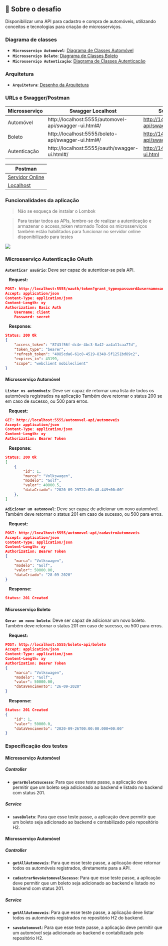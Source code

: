 ## :rocket: Sobre o desafio

Disponibilizar uma API para cadastro e compra de automóveis, utilizando conceitos e tecnologias para criação de microsserviços.

### Diagrama de classes

- **`Microsserviço Automóvel`**: [Diagrama de Classes Automóvel](docs/diagrama_classes_automovel.png)
- **`Microsserviço Boleto`**: [Diagrama de Classes Boleto](docs/diagrama_classes_boleto.png)
- **`Microsserviço Autenticação`**: [Diagrama de Classes Autenticação](docs/diagrama_classes_autenticacao.png)


### Arquitetura

- **`Arquitetura`**: [Desenho da Arquitetura](docs/arquitetura_sistema_automobilistico.png)

### URLs e Swagger/Postman

| Microsserviço | Swagger Localhost | Swagger - Servidor Online |
| ------------- | ------------- | ------------- |
| Automóvel     | http://localhost:5555/automovel-api/swagger-ui.html#/ | http://142.93.4.1:5555/automovel-api/swagger-ui.html |
| Boleto     | http://localhost:5555/boleto-api/swagger-ui.html#/ | http://142.93.4.1:5555/boleto-api/swagger-ui.html |
| Autenticação     | http://localhost:5555/oauth/swagger-ui.html#/ | http://142.93.4.1:5555/oauth/swagger-ui.html |

| Postman |
| ------------- |
| [Servidor Online](docs/servidor_online.json) | 
| [Localhost ](docs/localhost_postman.json) | 


### Funcionalidades da aplicação
> Não se esqueça de instalar o Lombok

> Para testar todos as APIs, lembre-se de realizar a autenticação e armazenar o access_token retornado
> Todos os microsserviços também estão habilitados para funcionar no servidor online disponibilizado para testes

![](https://s1.gifyu.com/images/testeaa.gif)


### Microsserviço Autenticação OAuth

**`Autenticar usuário`**: Deve ser capaz de autenticar-se pela API.

&nbsp;&nbsp;&nbsp;**Request:**
```json
POST: http://localhost:5555/oauth/token?grant_type=password&username=admin&password=admin
Accept: application/json
Content-Type: application/json
Content-Length: xy
Authorization: Basic Auth
    Username: client
    Password: secret
```

&nbsp;&nbsp;&nbsp;**Response:**
```json
Status: 200 Ok
{
    "access_token": "8743f56f-dc4e-4bc3-8a42-aa4a11caa77d",
    "token_type": "bearer",
    "refresh_token": "4085cda6-61c8-4519-8348-5f1251bd89c2",
    "expires_in": 43199,
    "scope": "webclient mobileclient"
}
```


#### Microsserviço Automóvel


**`Listar os automóveis`**: Deve ser capaz de retornar uma lista de todos os automóveis registrados na aplicação Também deve retornar o status 200 se em caso de sucesso, ou 500 para erros.

&nbsp;&nbsp;&nbsp;**Request:**
```json
GET: http://localhost:5555/automovel-api/automoveis
Accept: application/json
Content-Type: application/json
Content-Length: xy
Authorization: Bearer Token
```

&nbsp;&nbsp;&nbsp;**Response:**
```json
Status: 200 Ok
[
    {
        "id": 1,
        "marca": "Volkswagen",
        "modelo": "Golf",
        "valor": 40000.5,
        "dataCriado": "2020-09-29T22:09:48.449+00:00"
    },
]
```

**`Adicionar um automovel`**: Deve ser capaz de adicionar um novo automóvel. Também deve retornar o status 201 em caso de sucesso, ou 500 para erros.

&nbsp;&nbsp;&nbsp;**Request:**
```json
POST: http://localhost:5555/automovel-api/cadastroAutomoveis
Accept: application/json
Content-Type: application/json
Content-Length: xy
Authorization: Bearer Token
{
    "marca": "Volkswagen",
    "modelo": "Golf",
    "valor": 50000.00,
    "dataCriado": "28-09-2020"
}
```

&nbsp;&nbsp;&nbsp;**Response:**
```json
Status: 201 Created
```


#### Microsserviço Boleto

**`Gerar um novo boleto`**: Deve ser capaz de adicionar um novo boleto. Também deve retornar o status 201 em caso de sucesso, ou 500 para erros.

&nbsp;&nbsp;&nbsp;**Request:**
```json
POST: http://localhost:5555/boleto-api/boleto
Accept: application/json
Content-Type: application/json
Content-Length: xy
Authorization: Bearer Token
{
    "marca": "Volkswagen",
    "modelo": "Golf",
    "valor": 50000.00,
    "dataVencimento": "26-09-2020"
}
```

&nbsp;&nbsp;&nbsp;**Response:**
```json
Status: 201 Created
{
    "id": 1,
    "valor": 50000.0,
    "dataVencimento": "2020-09-26T00:00:00.000+00:00"
}
```


### Específicação dos testes 

#### Microsserviço Automóvel

##### Controller
- **`gerarBoletoSucesso`**: Para que esse teste passe, a aplicação deve permitir que um boleto seja adicionado ao backend e listado no backend com status 201.


##### Service
- **`saveBoleto`**: Para que esse teste passe, a aplicação deve permitir que um boleto seja adicionado ao backend e contabilizado pelo repositório H2.

#### Microsserviço Automóvel

##### Controller
- **`getAllAutomoveis`**: Para que esse teste passe, a aplicação deve retornar todos os automóveis registrados, diretamente para a API.

- **`cadastrarNovoAutomovelSucesso`**: Para que esse teste passe, a aplicação deve permitir que um boleto seja adicionado ao backend e listado no backend com status 201.


##### Service

- **`getAllAutomoveis`**: Para que esse teste passe, a aplicação deve listar todos os automóveis registrados no repositório H2 do backend.

- **`saveAutomovel`**: Para que esse teste passe, a aplicação deve permitir que um automóvel seja adicionado ao backend e contabilizado pelo repositório H2.

